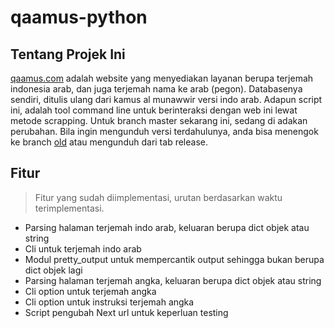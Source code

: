 # qaamus-python
## Tentang Projek Ini
[qaamus.com](http://qaamus.com) adalah website yang menyediakan layanan berupa terjemah indonesia arab, dan juga terjemah nama ke arab (pegon).
Databasenya sendiri, ditulis ulang dari kamus al munawwir versi indo arab.
Adapun script ini, adalah tool command line untuk berinteraksi dengan web ini lewat metode scrapping. Untuk branch master sekarang ini, sedang di adakan perubahan. Bila ingin mengunduh versi terdahulunya, anda bisa menengok ke branch [old](https://github.com/ihfazhillah/qaamus-python/tree/old) atau mengunduh dari tab release.

## Fitur
> Fitur yang sudah diimplementasi, urutan berdasarkan waktu terimplementasi.
* Parsing halaman terjemah indo arab, keluaran berupa dict objek atau string
* Cli untuk terjemah indo arab 
* Modul pretty_output untuk mempercantik output sehingga bukan berupa dict objek lagi
* Parsing halaman terjemah angka, keluaran berupa dict objek atau string
* Cli option untuk terjemah angka
* Cli option untuk instruksi terjemah angka
* Script pengubah Next url untuk keperluan testing

